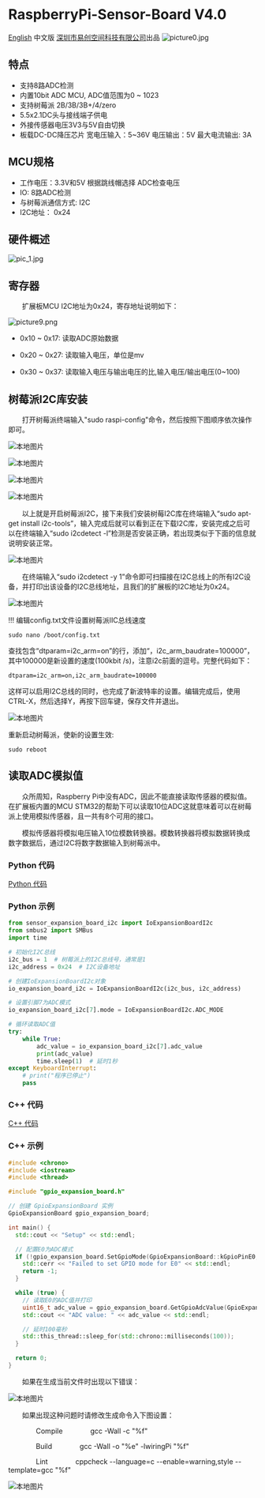 # RaspberryPi-Sensor-Board V4.0

[English](README.md) 中文版
 [深圳市易创空间科技有限公司](https://www.emakefun.com)出品
![picture0.jpg](./picture/picture0.jpg)

## 特点

- 支持8路ADC检测
- 内置10bit ADC MCU, ADC值范围为0 ~ 1023
- 支持树莓派 2B/3B/3B+/4/zero
- 5.5x2.1DC头与接线端子供电
- 外接传感器电压3V3与5V自由切换
- 板载DC-DC降压芯片 宽电压输入：5~36V 电压输出：5V 最大电流输出: 3A

## MCU规格

- 工作电压：3.3V和5V 根据跳线帽选择 ADC检查电压
- IO: 8路ADC检测
- 与树莓派通信方式: I2C
- I2C地址： 0x24

## 硬件概述

![pic_1.jpg](./picture/pic_1.jpg)

## 寄存器

&ensp;&ensp;&ensp;&ensp;扩展板MCU I2C地址为0x24，寄存地址说明如下：

![picture9.png](./picture/picture10.png)

- 0x10 ~ 0x17: 读取ADC原始数据

- 0x20 ~ 0x27: 读取输入电压，单位是mv

- 0x30 ~ 0x37: 读取输入电压与输出电压的比,输入电压/输出电压(0~100)

## 树莓派I2C库安装

&ensp;&ensp;&ensp;&ensp;打开树莓派终端输入"sudo raspi-config"命令，然后按照下图顺序依次操作即可。

![本地图片](./picture/picture1.png)

![本地图片](./picture/picture2.png)

![本地图片](./picture/picture3.png)

![本地图片](./picture/picture4.png)

&ensp;&ensp;&ensp;&ensp;以上就是开启树莓派I2C，接下来我们安装树莓I2C库在终端输入“sudo apt-get install i2c-tools”，输入完成后就可以看到正在下载I2C库，安装完成之后可以在终端输入“sudo i2cdetect -l”检测是否安装正确，若出现类似于下面的信息就说明安装正常。

![本地图片](./picture/picture5.png)

&ensp;&ensp;&ensp;&ensp;在终端输入“sudo i2cdetect -y 1”命令即可扫描接在I2C总线上的所有I2C设备，并打印出该设备的I2C总线地址，且我们的扩展板的I2C地址为0x24。

![本地图片](./picture/picture6.png)

!!! 编辑config.txt文件设置树莓派IIC总线速度

    sudo nano /boot/config.txt

查找包含“dtparam=i2c_arm=on”的行，添加“，i2c_arm_baudrate=100000”，其中100000是新设置的速度(100kbit /s)，注意i2c前面的逗号。完整代码如下：

    dtparam=i2c_arm=on,i2c_arm_baudrate=100000

这样可以启用I2C总线的同时，也完成了新波特率的设置。编辑完成后，使用CTRL-X，然后选择Y，再按下回车键，保存文件并退出。

![本地图片](./picture/picture7.png)

重新启动树莓派，使新的设置生效:

    sudo reboot

## 读取ADC模拟值

&ensp;&ensp;&ensp;&ensp;众所周知，Raspberry Pi中没有ADC，因此不能直接读取传感器的模拟值。在扩展板内置的MCU STM32的帮助下可以读取10位ADC这就意味着可以在树莓派上使用模拟传感器，且一共有8个可用的接口。

&ensp;&ensp;&ensp;&ensp;模拟传感器将模拟电压输入10位模数转换器。模数转换器将模拟数据转换成数字数据后，通过I2C将数字数据输入到树莓派中。

### Python 代码

<a href="https://gitee.com/jiexinjx/sensor_expansion_board/repository/archive/master.zip" download>Python 代码</a>

### Python 示例

```python
from sensor_expansion_board_i2c import IoExpansionBoardI2c
from smbus2 import SMBus
import time

# 初始化I2C总线
i2c_bus = 1  # 树莓派上的I2C总线号，通常是1
i2c_address = 0x24  # I2C设备地址

# 创建IoExpansionBoardI2c对象
io_expansion_board_i2c = IoExpansionBoardI2c(i2c_bus, i2c_address)

# 设置引脚7为ADC模式
io_expansion_board_i2c[7].mode = IoExpansionBoardI2c.ADC_MODE

# 循环读取ADC值
try:
    while True:
        adc_value = io_expansion_board_i2c[7].adc_value
        print(adc_value)
        time.sleep(1)  # 延时1秒
except KeyboardInterrupt:
    # print("程序已停止")
    pass
```

### C++ 代码

<a href="https://gitee.com/jiexinjx/sensor_board/repository/archive/master.zip" download>C++ 代码</a>

### C++ 示例

```c++
#include <chrono>
#include <iostream>
#include <thread>

#include "gpio_expansion_board.h"

// 创建 GpioExpansionBoard 实例
GpioExpansionBoard gpio_expansion_board;

int main() {
  std::cout << "Setup" << std::endl;

  // 配置E0为ADC模式
  if (!gpio_expansion_board.SetGpioMode(GpioExpansionBoard::kGpioPinE0, GpioExpansionBoard::kAdc)) {
    std::cerr << "Failed to set GPIO mode for E0" << std::endl;
    return -1;
  }

  while (true) {
    // 读取E0的ADC值并打印
    uint16_t adc_value = gpio_expansion_board.GetGpioAdcValue(GpioExpansionBoard::kGpioPinE0);
    std::cout << "ADC value: " << adc_value << std::endl;

    // 延时100毫秒
    std::this_thread::sleep_for(std::chrono::milliseconds(100));
  }

  return 0;
}
```

&ensp;&ensp;&ensp;&ensp;如果在生成当前文件时出现以下错误：

![本地图片](./picture/picture8.png)

&ensp;&ensp;&ensp;&ensp;如果出现这种问题时请修改生成命令入下图设置：

&ensp;&ensp;&ensp;&ensp;&ensp;&ensp;&ensp;&ensp;Compile&ensp;&ensp;&ensp;&ensp;&ensp;&ensp;&ensp;&ensp;gcc -Wall -c "%f"

&ensp;&ensp;&ensp;&ensp;&ensp;&ensp;&ensp;&ensp;Build&ensp;&ensp;&ensp;&ensp;&ensp;&ensp;&ensp;&ensp;gcc -Wall -o "%e" -lwiringPi "%f"

&ensp;&ensp;&ensp;&ensp;&ensp;&ensp;&ensp;&ensp;Lint&ensp;&ensp;&ensp;&ensp;&ensp;&ensp;&ensp;&ensp;cppcheck --language=c --enable=warning,style --template=gcc "%f"

![本地图片](./picture/picture9.png)
